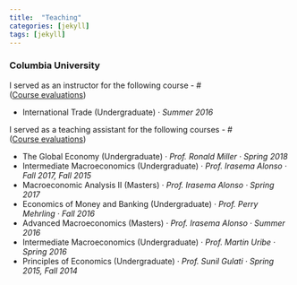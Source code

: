 ```yaml
---
title:  "Teaching"
categories: [jekyll]
tags: [jekyll]
---
```

<h3 id="columbia-university"><b>Columbia University</b></h3>
<p>I served as an instructor for the following course -
# <br />(<a href="" target="_blank">Course evaluations</a>)</p>
<ul>
  <li>International Trade (Undergraduate) &middot; <em>Summer 2016</em></li>
</ul>
<p>I served as a teaching assistant for the following courses -
# <br />(<a href="" target="_blank">Course evaluations</a>)</p>
<ul>
  <li>The Global Economy (Undergraduate) &middot; <em>Prof. Ronald Miller &middot; Spring 2018 </em></li>
  <li>Intermediate Macroeconomics (Undergraduate) &middot; <em>Prof. Irasema Alonso &middot; Fall 2017, Fall 2015</em></li>
  <li>Macroeconomic Analysis II (Masters) &middot; <em>Prof. Irasema Alonso &middot; Spring 2017 </em></li>
  <li>Economics of Money and Banking (Undergraduate) &middot; <em>Prof. Perry Mehrling &middot; Fall 2016</em></li>
  <li>Advanced Macroeconomics (Masters) &middot; <em>Prof. Irasema Alonso &middot; Summer 2016</em></li>
  <li>Intermediate Macroeconomics (Undergraduate) &middot; <em>Prof. Martin Uribe &middot; Spring 2016</em></li>
  <li>Principles of Economics (Undergraduate) &middot; <em>Prof. Sunil Gulati &middot; Spring 2015, Fall 2014 </em></li>
</ul>
